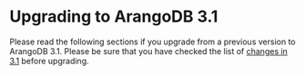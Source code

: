 Upgrading to ArangoDB 3.1
=========================

Please read the following sections if you upgrade from a previous
version to ArangoDB 3.1. Please be sure that you have checked the list
of [changes in 3.1](../../ReleaseNotes/UpgradingChanges31.md) before
upgrading.


